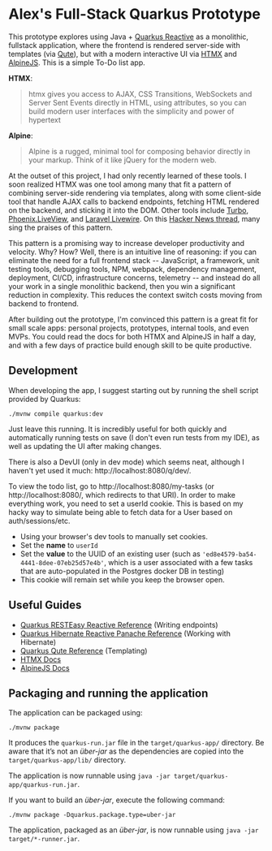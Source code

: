 # Alex's Full-Stack Quarkus Prototype

This prototype explores using Java + [Quarkus Reactive](https://quarkus.io/guides/getting-started-reactive) as a monolithic, fullstack application, where the frontend is rendered server-side with templates (via [Qute](https://quarkus.io/guides/qute-reference)), but with a modern interactive UI via [HTMX](https://htmx.org/) and [AlpineJS](https://alpinejs.dev/). This is a simple To-Do list app.

**HTMX**:
> htmx gives you access to AJAX, CSS Transitions, WebSockets and Server Sent Events directly in HTML, using attributes, so you can build modern user interfaces with the simplicity and power of hypertext

**Alpine**:
> Alpine is a rugged, minimal tool for composing behavior directly in your markup. Think of it like jQuery for the modern web.

At the outset of this project, I had only recently learned of these tools. I soon realized HTMX was one tool among many that fit a pattern of combining server-side rendering via templates, along with some client-side tool that handle AJAX calls to backend endpoints, fetching HTML rendered on the backend, and sticking it into the DOM. Other tools include [Turbo](https://turbo.hotwired.dev/), [Phoenix.LiveView](https://hexdocs.pm/phoenix_live_view/Phoenix.LiveView.html), and [Laravel Livewire](https://laravel-livewire.com/). On this [Hacker News thread](https://news.ycombinator.com/item?id=34530052), many sing the praises of this pattern.

This pattern is a promising way to increase developer productivity and velocity. Why? How? Well, there is an intuitive line of reasoning: if you can eliminate the need for a full frontend stack -- JavaScript, a framework, unit testing tools, debugging tools, NPM, webpack, dependency management, deployment, CI/CD, infrastructure concerns, telemetry -- and instead do all your work in a single monolithic backend, then you win a significant reduction in complexity. This reduces the context switch costs moving from backend to frontend. 

After building out the prototype, I'm convinced this pattern is a great fit for small scale apps: personal projects, prototypes, internal tools, and even MVPs. You could read the docs for both HTMX and AlpineJS in half a day, and with a few days of practice build enough skill to be quite productive.

## Development

When developing the app, I suggest starting out by running the shell script provided by Quarkus:

```shell script
./mvnw compile quarkus:dev
```

Just leave this running. It is incredibly useful for both quickly and automatically running tests on save (I don't even run tests from my IDE), as well as updating the UI after making changes.

There is also a DevUI (only in dev mode) which seems neat, although I haven't yet used it much:  http://localhost:8080/q/dev/.

To view the todo list, go to http://localhost:8080/my-tasks (or http://localhost:8080/, which redirects to that URI). In order to make everything work, you need to set a userId cookie. This is based on my hacky way to simulate being able to fetch data for a User based on auth/sessions/etc.
- Using your browser's dev tools to manually set cookies.
- Set the **name** to `userId`
- Set the **value** to the UUID of an existing user (such as `'ed8e4579-ba54-4441-8dee-07eb25d57e4b'`, which is a user associated with a few tasks that are auto-populated in the Postgres docker DB in testing)
- This cookie will remain set while you keep the browser open.


## Useful Guides

- [Quarkus RESTEasy Reactive Reference](https://quarkus.io/guides/resteasy-reactive) (Writing endpoints)
- [Quarkus Hibernate Reactive Panache Reference](https://quarkus.io/guides/hibernate-reactive-panache) (Working with Hibernate)
- [Quarkus Qute Reference](https://quarkus.io/guides/qute-reference) (Templating)
- [HTMX Docs](https://htmx.org/docs/)
- [AlpineJS Docs](https://alpinejs.dev/start-here)

## Packaging and running the application

The application can be packaged using:

```shell script
./mvnw package
```

It produces the `quarkus-run.jar` file in the `target/quarkus-app/` directory.
Be aware that it’s not an _über-jar_ as the dependencies are copied into the `target/quarkus-app/lib/` directory.

The application is now runnable using `java -jar target/quarkus-app/quarkus-run.jar`.

If you want to build an _über-jar_, execute the following command:

```shell script
./mvnw package -Dquarkus.package.type=uber-jar
```

The application, packaged as an _über-jar_, is now runnable using `java -jar target/*-runner.jar`.
